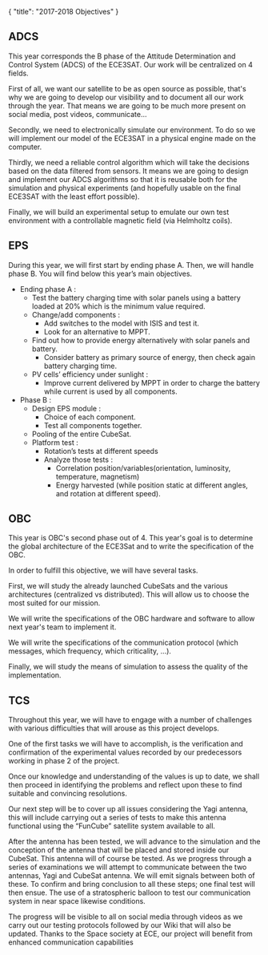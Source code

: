 {
    "title": "2017-2018 Objectives"
}

## ADCS

This year corresponds the B phase of the Attitude Determination and
Control System (ADCS) of the ECE3SAT. Our work will be centralized on 4
fields.

First of all, we want our satellite to be as open source as possible,
that's why we are going to develop our visibility and to document all
our work through the year. That means we are going to be much more
present on social media, post videos, communicate…

Secondly, we need to electronically simulate our environment. To do so
we will implement our model of the ECE3SAT in a physical engine made on
the computer.

Thirdly, we need a reliable control algorithm which will take the
decisions based on the data filtered from sensors. It means we are going
to design and implement our ADCS algorithms so that it is reusable both
for the simulation and physical experiments (and hopefully usable on the
final ECE3SAT with the least effort possible).

Finally, we will build an experimental setup to emulate our own test
environment with a controllable magnetic field (via Helmholtz coils).

## EPS

During this year, we will first start by ending phase A. Then, we will
handle phase B. You will find below this year’s main objectives.

- Ending phase A :
    - Test the battery charging time with solar panels using a battery
        loaded at 20% which is the minimum value required.
    - Change/add components :
        - Add switches to the model with ISIS and test it.
        - Look for an alternative to MPPT.
    - Find out how to provide energy alternatively with solar panels
        and battery.
        - Consider battery as primary source of energy, then check
            again battery charging time.
    - PV cells’ efficiency under sunlight :
        - Improve current delivered by MPPT in order to charge the
            battery while current is used by all components.
- Phase B :
    - Design EPS module :
        - Choice of each component.
        - Test all components together.
    - Pooling of the entire CubeSat.
    - Platform test :
        - Rotation’s tests at different speeds
        - Analyze those tests :
            - Correlation position/variables(orientation, luminosity,
                temperature, magnetism)
            - Energy harvested (while position static at different
                angles, and rotation at different speed).

## OBC

This year is OBC's second phase out of 4. This year's goal is to
determine the global architecture of the ECE3Sat and to write the
specification of the OBC.

In order to fulfill this objective, we will have several tasks.

First, we will study the already launched CubeSats and the various
architectures (centralized vs distributed). This will allow us to choose
the most suited for our mission.

We will write the specifications of the OBC hardware and software to
allow next year's team to implement it.

We will write the specifications of the communication protocol (which
messages, which frequency, which criticality, ...).

Finally, we will study the means of simulation to assess the quality of
the implementation.

## TCS

Throughout this year, we will have to engage with a number of challenges
with various difficulties that will arouse as this project develops.

One of the first tasks we will have to accomplish, is the verification
and confirmation of the experimental values recorded by our predecessors
working in phase 2 of the project.

Once our knowledge and understanding of the values is up to date, we
shall then proceed in identifying the problems and reflect upon these to
find suitable and convincing resolutions.

Our next step will be to cover up all issues considering the Yagi
antenna, this will include carrying out a series of tests to make this
antenna functional using the “FunCube” satellite system available to
all.

After the antenna has been tested, we will advance to the simulation and
the conception of the antenna that will be placed and stored inside our
CubeSat. This antenna will of course be tested. As we progress through a
series of examinations we will attempt to communicate between the two
antennas, Yagi and CubeSat antenna. We will emit signals between both of
these. To confirm and bring conclusion to all these steps; one final
test will then ensue. The use of a stratospheric balloon to test our
communication system in near space likewise conditions.

The progress will be visible to all on social media through videos as we
carry out our testing protocols followed by our Wiki that will also be
updated. Thanks to the Space society at ECE, our project will benefit
from enhanced communication capabilities
